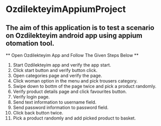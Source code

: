 # OzdilekteyimAppiumProject

## The aim of this application is to test a scenario on Ozdilekteyim android app using appium otomation tool.

** Open Ozdilekteyim App and Follow The Given Steps Below **
1) Start Ozdilekteyim app and verify the app start.
2) Click start button and verify button click.
3) Open categories page and verify the page.
4) Click woman option in the menu and pick trousers category.
5) Swipe down to bottm of the page twice and pick a product randomly.
6) Verify product details page and click favourites button.
7) Verify login page.
8) Send text information to username field.
9) Send password information to password field.
10) Click back button twice.
11) Pick a product randomly and add picked product to basket.
